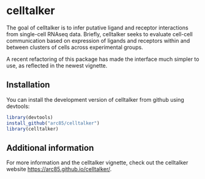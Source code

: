 # celltalker

The goal of celltalker is to infer putative ligand and receptor interactions from single-cell RNAseq data. Briefly, celltalker seeks to evaluate cell-cell communication based on expression of ligands and receptors within and between clusters of cells across experimental groups.

A recent refactoring of this package has made the interface much simpler to use, as reflected in the newest vignette.


## Installation

You can install the development version of celltalker from github using devtools:

``` r
library(devtools)
install_github("arc85/celltalker")
library(celltalker)
```

## Additional information

For more information and the celltalker vignette, check out the celltalker website <https://arc85.github.io/celltalker/>.
